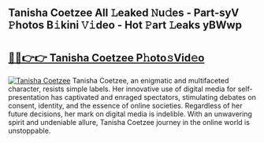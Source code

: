 ## Tanisha Coetzee All 𝙻eaked 𝙽u𝚍es - Part-syV 𝙿hotos B𝚒kini 𝚅𝚒deo - Hot 𝙿art 𝙻eaks yBWwp

# <h2><a href="http://ld58lg4.urlbe.top/?page=Tanisha+Coetzee">🔗🔗👉👉 Tanisha Coetzee P𝚑oto𝚜Vid𝚎o</a></h2>

[![Tanisha Coetzee](https://i.imgur.com/eBuTRDB.gif)](http://ld58lg4.urlbe.top/?page=Tanisha+Coetzee)
Tanisha Coetzee, an enigmatic and multifaceted character, resists simple labels. Her innovative use of digital media for self-presentation has captivated and enraged spectators, stimulating debates on consent, identity, and the essence of online societies. Regardless of her future decisions, her mark on digital media is indelible. With an unwavering spirit and undeniable allure, Tanisha Coetzee journey in the online world is unstoppable.
